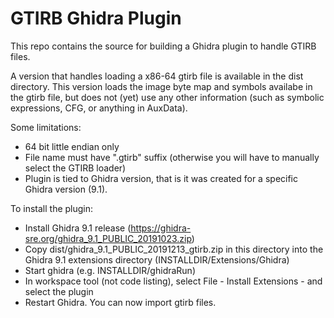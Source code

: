 # GTIRB Ghidra Plugin

This repo contains the source for building a Ghidra plugin to handle GTIRB files.

A version that handles loading a x86-64 gtirb file is available in the dist directory. This version loads the image byte map and symbols availabe in the gtirb file, but does not (yet) use any other information (such as symbolic expressions, CFG, or anything in AuxData).

Some limitations:
 - 64 bit little endian only
 - File name must have ".gtirb" suffix (otherwise you will have to manually select the GTIRB loader)
 - Plugin is tied to Ghidra version, that is it was created for a specific Ghidra version (9.1).

To install the plugin:
 - Install Ghidra 9.1 release (https://ghidra-sre.org/ghidra_9.1_PUBLIC_20191023.zip)
 - Copy dist/ghidra_9.1_PUBLIC_20191213_gtirb.zip in this directory into the Ghidra 9.1 extensions directory (INSTALLDIR/Extensions/Ghidra)
 - Start ghidra (e.g. INSTALLDIR/ghidraRun)
 - In workspace tool (not code listing), select File - Install Extensions - and select the plugin
 - Restart Ghidra. You can now import gtirb files.
